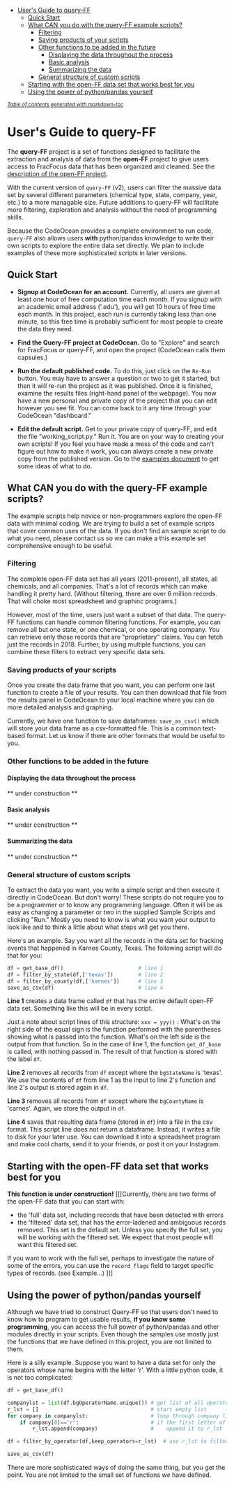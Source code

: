 - [User's Guide to query-FF](#user-s-guide-to-query-ff)
  * [Quick Start](#quick-start)
  * [What CAN you do with the query-FF example scripts?](#what-can-you-do-with-the-query-ff-example-scripts-)
    + [Filtering](#filtering)
    + [Saving products of your scripts](#saving-products-of-your-scripts)
    + [Other functions to be added in the future](#other-functions-to-be-added-in-the-future)
      - [Displaying the data throughout the process](#displaying-the-data-throughout-the-process)
      - [Basic analysis](#basic-analysis)
      - [Summarizing the data](#summarizing-the-data)
    + [General structure of custom scripts](#general-structure-of-custom-scripts)
  * [Starting with the open-FF data set that works best for you](#starting-with-the-open-ff-data-set-that-works-best-for-you)
  * [Using the power of python/pandas yourself](#using-the-power-of-python-pandas-yourself)

<small><i><a href='http://ecotrust-canada.github.io/markdown-toc/'>Table of contents generated with markdown-toc</a></i></small>

# User's Guide to query-FF

The **query-FF** project is a set of functions designed to facilitate the extraction
and analysis of data from the **open-FF** project to give users access to FracFocus data
that has been organized and cleaned.  See the 
[description of the open-FF project](https://frackingchemicaldisclosure.wordpress.com/).  

With the current version of `query-FF` (v2), users can filter the massive data set by
several different parameters (chemical type, state, company, year, etc.)
to a more managable size.  Future additions to query-FF will facilitate more 
filtering, exploration and analysis without the need of programming 
skills.  

Because the CodeOcean provides a complete environment to run code, `query-FF`
 also allows users **with** python/pandas knowledge to write their own
scripts to explore the entire data set directly.  We plan to include examples
of these more sophisticated scripts in later versions.

## Quick Start
- **Signup at CodeOcean for an account.**  Currently, all users are given at least 
one hour
of free computation time each month. If you signup with an academic email 
address ('.edu'), you will get 10 hours of free time each month.  In this project,
each run is currently taking less than one minute, so this free time is probably
sufficient for most people to create the data they need.

- **Find the Query-FF project at CodeOcean.**  Go to "Explore" and search for 
FracFocus or query-FF, and open the project (CodeOcean calls them capsules.)

- **Run the default published code.**  To do this, just click on the `Re-Run` button.
You may have to answer a question or two to get it started, but then it will re-run 
the project as it was published. Once it is finished, examine the results files (right-hand
panel of the webpage). You now have a new personal and private copy of 
the project that you
can edit however you see fit.  You can come back to it any time through your 
CodeOcean "dashboard."

- **Edit the default script.** Get to your private copy of query-FF, and edit
the file "working_script.py."  Run it.  You are on your way to creating your own scripts! 
If you feel you have made a mess of the code and can't figure out how to make 
it work, you 
can always create a new private copy from the published version. Go to the
[examples document](https://github.com/gwallison/query-FF/blob/master/examples.md) to
get some ideas of what to do.

## What CAN you do with the query-FF example scripts?
The example scripts help novice or non-programmers explore the open-FF data with
minimal coding.  We are trying to build a set of example scripts that cover common
uses of the data.  If you don't find an sample script to do what you need,
please contact us so we can make a this example set comprehensive enough to be 
useful.

### Filtering 
The complete open-FF data set has all years (2011-present), all states, all chemicals,
and all companies.  That's a lot of records which can make handling it pretty hard. (Without filtering,
there are over 6 million records.  That will choke most spreadsheet and graphinc programs.)

However, most of the time, users just want a subset of that data.  The query-FF 
functions can handle common filtering functions.  For example, you can remove
all but one state, or one chemical, or one operating company.  You can retrieve
only those records that are "proprietary" claims.  You can fetch just the records
in 2018.  Further, by using multiple functions, you can combine these filters
to extract very specific data sets.

### Saving products of your scripts
Once you create the data frame that you want, you can perform one last function
to create a file of your results.  You can then download that file from the 
results panel in CodeOcean to your local machine where you can do more detailed 
analysis and graphing.

Currently, we have one function to save dataframes: ```save_as_csv()``` which 
will store your data frame as a csv-formatted file. This is a common text-based
format.  Let us know if there
are other formats that would be useful to you.

### Other functions to be added in the future

#### Displaying the data throughout the process
** under construction **

#### Basic analysis
** under construction **

#### Summarizing the data
** under construction **

### General structure of custom scripts 

To extract the data you want, you write a simple script and then execute it
directly in CodeOcean.  But don't worry! These scripts do not require you to
be a programmer or to know any programming language.  Often it will be as easy as
changing a parameter or two in the supplied Sample Scripts and clicking "Run." 
Mostly you need to know is
what you want your output to look like and to think a little about what steps
will get you there.

Here's an example.  Say you want all the records in the data set for fracking events
that happened in Karnes County, Texas.  The following script will do that for you:

``` python
df = get_base_df()                        # line 1
df = filter_by_state(df,['texas'])        # line 2
df = filter_by_county(df,['karnes'])      # line 3
save_as_csv(df)                           # line 4
```
**Line 1** creates a data frame called `df` that has the entire default open-FF data set.
Something like this will be in every script. 

Just a note about script lines of this structure:  `xxx = yyy()` : What's on the 
right side of the equal sign is the function performed with the parentheses 
showing what is passed into the function.  What's on the left side
is the output from that function.  So in the case of line 1, the function 
`get_df_base`
is called, with nothing passed in.  The result of that function is
stored with the label `df`.

**Line 2** removes all records from `df` except where the `bgStateName` is 'texas'.  
We use the contents of `df` from line 1 as the input to line 2's function and
line 2's output is stored again in `df`.

**Line 3** removes all records from `df` except where the `bgCountyName` is 'carnes'.
Again, we store the output in `df`.

**Line 4** saves that resulting data frame (stored in `df`) into a file in the csv format.  This script
line does not return a dataframe.  Instead, it writes a file to disk for your later use. 
You can download it into a spreadsheet program and make cool charts, 
send it to your friends, or post it on your Instagram. 

## Starting with the open-FF data set that works best for you
**This function is under construction!** 
[[[Currently, there are two forms of the open-FF data that you can start with:
- the 'full' data set, including records that have been detected with errors
- the 'filtered' data set, that has the error-ladened and ambiguous 
records removed.  This set 
is the default set. Unless you specify the full set, you will be working with the 
filtered set.  We expect that most people will want this filtered set.

If you want to work with the full set, perhaps to investigate the nature of some
of the errors, you can use the `record_flags` field to target specific types of 
records.  (see Example...)  ]]]


## Using the power of python/pandas yourself
Although we have tried to construct Query-FF so that users don't need to know
how to program to get usable results, **if you know some programming**, you can 
access the full power of python/pandas and other
modules directly in your scripts.  Even though the samples use mostly just 
the functions that we
have defined in this project, you are not limited to them.  

Here is a silly example.  Suppose you want to have a data set for only the
operators whose name begins with the letter 'r'.  With a little python code, it is 
not too complicated:

```python
df = get_base_df()                        

companylst = list(df.bgOperatorName.unique()) # get list of all operators
r_lst = []                                    # start empty list
for company in companylst:                    # loop through company list
    if company[0]=='r':                       # if the first letter of the name is 'r'
        r_lst.append(company)                 #    append it to r_lst

df = filter_by_operator(df,keep_operators=r_lst)  # use r_lst to filter

save_as_csv(df)
```
There are more sophisticated ways of doing the same thing, but you get the
point.  You are not limited to the small set of functions *we* have defined.
